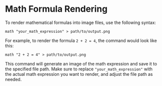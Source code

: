 # Math Formula Rendering

To render mathematical formulas into image files, use the following syntax:

```monset
math "your_math_expression" > path/to/output.png
```

For example, to render the formula `2 + 2 = 4`, the command would look like this:

```monset
math "2 + 2 = 4" > path/to/output.png
```

This command will generate an image of the math expression and save it to the specified file path. Make sure to replace `"your_math_expression"` with the actual math expression you want to render, and adjust the file path as needed.
